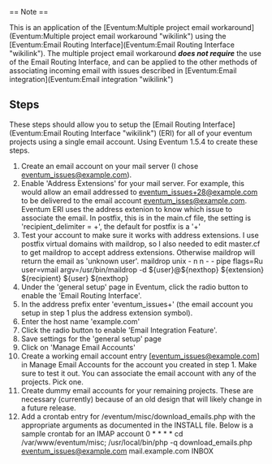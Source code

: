 == Note ==

This is an application of the [Eventum:Multiple project email workaround](Eventum:Multiple project email workaround "wikilink") using the [Eventum:Email Routing Interface](Eventum:Email Routing Interface "wikilink"). The multiple project email workaround ***does not require*** the use of the Email Routing Interface, and can be applied to the other methods of associating incoming email with issues described in [Eventum:Email integration](Eventum:Email integration "wikilink")

Steps
-----

These steps should allow you to setup the [Email Routing Interface](Eventum:Email Routing Interface "wikilink") (ERI) for all of your eventum projects using a single email account.
Using Eventum 1.5.4 to create these steps.
1) Create an email account on your mail server (I chose eventum_issues@example.com).
2) Enable 'Address Extensions' for your mail server. For example, this would allow an email addressed to eventum_issues+28@example.com to be delivered to the email account eventum_isses@example.com. Eventum ERI uses the address extenion to know which issue to associate the email.
 In postfix, this is in the main.cf file, the setting is 'recipient_delimiter = +', the default for postfix is a '+'
3) Test your account to make sure it works with address extensions. I use postfix virtual domains with maildrop, so I also needed to edit master.cf to get maildrop to accept address extensions. Otherwise maildrop will return the email as 'unknown user'.
 maildrop unix - n n - - pipe
 flags=Ru user=vmail argv=/usr/bin/maildrop -d \${user}@\${nexthop} \${extension} \${recipient} \${user} \${nexthop}
4) Under the 'general setup' page in Eventum, click the radio button to enable the 'Email Routing Interface'.
5) In the address prefix enter 'eventum_issues+' (the email account you setup in step 1 plus the address extension symbol).
6) Enter the host name 'example.com'
7) Click the radio button to enable 'Email Integration Feature'.
8) Save settings for the 'general setup' page
9) Click on 'Manage Email Accounts'
10) Create a working email account entry [eventum_issues@example.com] in Manage Email Accounts for the account you created in step 1. Make sure to test it out. You can associate the email account with any of the projects. Pick one.
11) Create dummy email accounts for your remaining projects. These are necessary (currently) because of an old design that will likely change in a future release.
12) Add a crontab entry for /eventum/misc/download_emails.php with the appropriate arguments as documented in the INSTALL file. Below is a sample crontab for an IMAP account
 0 \* \* \* \* cd /var/www/eventum/misc; /usr/local/bin/php -q download_emails.php eventum_issues@example.com mail.example.com INBOX
